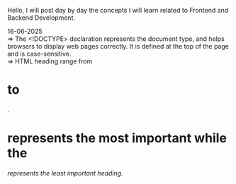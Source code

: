 Hello, I will post day by day the concepts I will learn related to Frontend and Backend Development.

16-06-2025 <br>
    => The <!DOCTYPE> declaration represents the document type, and helps browsers to display web pages correctly. It is defined at the top of the page and is case-sensitive. <br>
    => HTML heading range from <h1> to <h6>. <h1> represents the most important while the <h6> represents the least important heading. <br>
    
    
